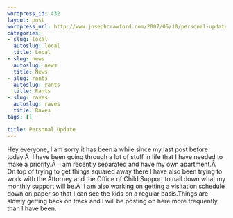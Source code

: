 ```yaml
--- 
wordpress_id: 432
layout: post
wordpress_url: http://www.josephcrawford.com/2007/05/10/personal-update/
categories: 
- slug: local
  autoslug: local
  title: Local
- slug: news
  autoslug: news
  title: News
- slug: rants
  autoslug: rants
  title: Rants
- slug: raves
  autoslug: raves
  title: Raves
tags: []

title: Personal Update
---
```

Hey everyone, I am sorry it has been a while since my last post before today.Â  I have been going through a lot of stuff in life that I have needed to make a priority.Â  I am recently separated and have my own apartment.Â  On top of trying to get things squared away there I have also been trying to work with the Attorney and the Office of Child Support to nail down what my monthly support will be.Â  I am also working on getting a visitation schedule down on paper so that I can see the kids on a regular basis.Things are slowly getting back on track and I will be posting on here more frequently than I have been.
